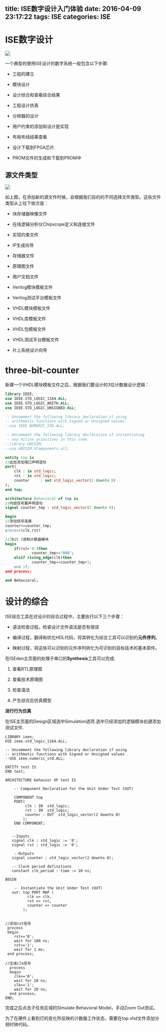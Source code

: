 title: ISE数字设计入门体验
date: 2016-04-09 23:17:22
tags: ISE
categories: ISE
---

# ISE数字设计 #

![](\img\article\ise\3bit-counter.png)

一个典型的使用ISE设计的数字系统一般包含以下步骤:

- 工程的建立

- 模块设计

- 设计综合和查看综合结果
<!--more-->
- 工程设计仿真

- 分频器的设计

- 用户约束的添加和设计是实现

- 布局布线结果查看

- 设计下载到FPGA芯片

- PROM文件的生成和下载到PROM中

## 源文件类型 ##

![](\img\article\ise\ise-newsource-wizard.png)

如上图，在添加新的源文件时候，会根据我们目的的不同选择文件类型。这些文件类型从上往下依次是：

- 块存储器映像文件

- 在线逻辑分析仪Chipscope定义和连接文件

- 实现约束文件

- IP生成向导

- 存储器文件

- 原理图文件

- 用户文档文件

- Verilog模块模板文件

- Verilog测试平台模板文件

- VHDL模块模板文件

- VHDL库模板文件

- VHDL包模板文件

- VHDL测试平台模板文件

- 片上系统设计向导

# three-bit-counter #

新建一个VHDL模块模板文件之后，根据我们要设计的3位计数器设计逻辑：

```VHDL
library IEEE;
use IEEE.STD_LOGIC_1164.ALL;
use IEEE.STD_LOGIC_ARITH.ALL;
use IEEE.STD_LOGIC_UNSIGNED.ALL;

-- Uncomment the following library declaration if using
-- arithmetic functions with Signed or Unsigned values
--use IEEE.NUMERIC_STD.ALL;

-- Uncomment the following library declaration if instantiating
-- any Xilinx primitives in this code.
--library UNISIM;
--use UNISIM.VComponents.all;

entity top is
//此处添加端口声明语句
port(
	clk	: in std_logic;
	rst	: in std_logic;
	counter 	: out std_logic_vector(2 downto 0)
);
end top;

architecture Behavioral of top is
//内部信号量声明语句
signal counter_tmp : std_logic_vector(2 downto 0);

begin
//添加信号连接
counter<=counter_tmp;
process(clk,rst)

//3bit 8进制计数器模块
begin
	if(rst='0')then
			counter_tmp<="000";
	elsif rising_edge(clk)then
			counter_tmp<=counter_tmp+1;
	end if;
end process;

end Behavioral;
```

# 设计的综合 #

ISE综合工具在对设计的综合过程中，主要执行以下三个步骤：

- 语法检查过程，检查设计文件语法是否有错误

- 编译过程，翻译和优化HDL代码，将其转化为综合工具可以识别的**元件序列**。

- 映射过程，将这些可以识别的元件序列转化为可识别的目标技术的基本原件。

在ISEden主页面的处理子串口的**Synthesis**工具可以完成:

1. 查看RTL原理图

2. 查看技术原理图

3. 检查语法

4. 产生综合后仿真模型

**进行行为仿真**

在ISE主页面的Design区域选中Simulation选项.选中已经添加的逻辑模块右键添加测试文件.

```
LIBRARY ieee;
USE ieee.std_logic_1164.ALL;
 
-- Uncomment the following library declaration if using
-- arithmetic functions with Signed or Unsigned values
--USE ieee.numeric_std.ALL;
 
ENTITY test IS
END test;
 
ARCHITECTURE behavior OF test IS 
 
    -- Component Declaration for the Unit Under Test (UUT)
 
    COMPONENT top
    PORT(
         clk : IN  std_logic;
         rst : IN  std_logic;
         counter : OUT  std_logic_vector(2 downto 0)
        );
    END COMPONENT;
    

   --Inputs
   signal clk : std_logic := '0';
   signal rst : std_logic := '0';

 	--Outputs
   signal counter : std_logic_vector(2 downto 0);

   -- Clock period definitions
   constant clk_period : time := 10 ns;
 
BEGIN
 
	-- Instantiate the Unit Under Test (UUT)
   uut: top PORT MAP (
          clk => clk,
          rst => rst,
          counter => counter
        );


//添加rst信号
 process
 begin
	rst<='0';
	wait for 100 ns;
	rst<='1';
	wait for 1 ms;
 end process;
 
//生成clk信号
  process
  begin
	clk<='0';
	wait for 20 ns;
	clk<='1';
	wait for 20 ns;
  end process;
END;
```

完成之后点击子任务区域的SImulate Behavioral Model，手动Zoom Out测试。

为了在硬件上看到灯的变化所反映的计数器工作状态，需要在top.vhd文件添加分频时钟代码。


